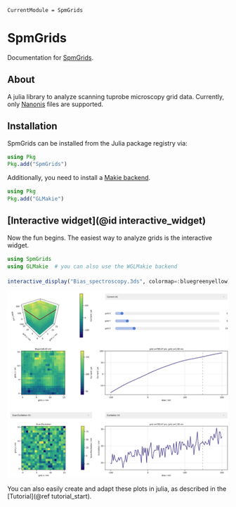```@meta
CurrentModule = SpmGrids
```

# SpmGrids

Documentation for [SpmGrids](https://github.com/alexriss/SpmGrids.jl).

## About

A julia library to analyze scanning tuprobe microscopy grid data. Currently, only [Nanonis](https://www.specs-group.com/nanonis/products/) files are supported.

## Installation

SpmGrids can be installed from the Julia package registry via:

```julia
using Pkg
Pkg.add("SpmGrids")
```

Additionally, you need to install a [Makie backend](https://makie.juliaplots.org/stable/documentation/backends/).

```julia
using Pkg
Pkg.add("GLMakie")
```

## [Interactive widget](@id interactive_widget)

Now the fun begins. The easiest way to analyze grids is the interactive widget.

```julia
using SpmGrids
using GLMakie  # you can also use the WGLMakie backend

interactive_display("Bias_spectroscopy.3ds", colormap=:bluegreenyellow)
```

![demo of interactive display](demo_interactive.gif)

You can also easily create and adapt these plots in julia, as described in the [Tutorial](@ref tutorial_start).
